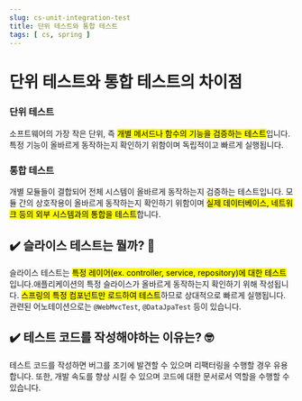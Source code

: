 ```yaml
---
slug: cs-unit-integration-test
title: 단위 테스트와 통합 테스트
tags: [ cs, spring ]
---
```


# 단위 테스트와 통합 테스트의 차이점
### 단위 테스트
소프트웨어의 가장 작은 단위, 즉 <mark>개별 메서드나 함수의 기능을 검증하는 테스트</mark>입니다. 특정 기능이 올바르게 동작하는지 확인하기 위함이며 독립적이고 빠르게 실행됩니다.
### 통합 테스트
개별 모듈들이 결합되어 전체 시스템이 올바르게 동작하는지 검증하는 테스트입니다. 모듈 간의 상호작용이 올바르게 동작하는지 확인하기 위함이며 <mark>실제 데이터베이스, 네트워크 등의 외부 시스템과의 통합을 테스트</mark>합니다.

## ✔️ 슬라이스 테스트는 뭘까? 🤔
슬라이스 테스트는 <mark>특정 레이어(ex. controller, service, repository)에 대한 테스트</mark>입니다.애플리케이션의 특정 슬라이스가 올바르게 동작하는지 확인하기 위해 작성됩니다. <mark>스프링의 특정 컴포넌트만 로드하여 테스트</mark>하므로 상대적으로 빠르게 실행됩니다. 관련된 어노테이션으로는 `@WebMvcTest`, `@DataJpaTest` 등이 있습니다.

## ✔️ 테스트 코드를 작성해야하는 이유는? 🤓
테스트 코드를 작성하면 버그를 조기에 발견할 수 있으며 리팩터링을 수행할 경우 유용합니다. 또한, 개발 속도를 향상 시킬 수 있으며 코드에 대한 문서로서 역할을 수행할 수 있습니다.
